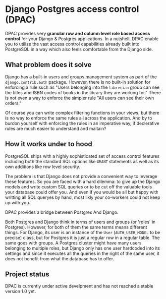 # Django Postgres access control (DPAC)

DPAC provides very **granular row and column level role based access control** for your Django & Postgres applications.
In a nutshell, DPAC enable you to utilize the vast access control capabilities already built into PostgreSQL in a way which also feels comfortable from the Django side.

## What problem does it solve

Django has a built-in users and groups management system as part of the `django.contrib.auth` package.
However, there is no built-in solution for enforcing a rule such as "Users belonging into the `librerian` group can see the titles and ISBN codes of books in the library they are working for." There is not even a way to enforce the simpler rule "All users can see their own orders."

Of course you can write complex filtering functions in your views, but there is no way to enforce the same rules all across the application. And by to burdon yourself with enforcing the rules in an imperative way, if declerative rules are much easier to understand and maitain?

## How it works under to hood

PostgreSQL ships with a highly sophisticated set of access control features including both the standard SQL options like `GRANT` statements as well as its own additions like row level security.

The problem is that Django does not provide a convenient way to leverage these features. So you are faced with a hard dilemma: to give up the Django models and write custom SQL queries or to be cut off the valuable tools your database could offer you. And even if you would be all but happy with writting all SQL queryes by hand, most likly your co-workers could not keep up with you.

DPAC provides a bridge between Postgres And Django.

Both Postgres and Django think in terms of users and groups (or 'roles' in Postgres). However, for both of them the same terms means different things. For Django, its user is an instance of the `User` (`AUTH_USER_MODEL` to be precise) class, but for Postgres it is just a regular row in a regular table. The same goes with groups. A Postgres cluster might have many users belonging to multiple roles, but Django only has one user hardcoded into its settings and since it executes all the queries in the right of the same user, it does not benefit from what the database has to offer.

## Project status

DPAC is currently under active develpment and has not reached a stable version 1.0 yet.


